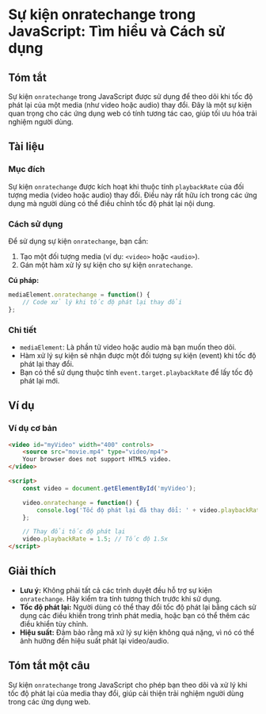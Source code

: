 <!--
Meta Description: # Sự kiện onratechange trong JavaScript: Tìm hiểu và Cách sử dụng ## Tóm tắt Sự kiện `onratechange` trong JavaScript được sử dụng để theo dõi khi tốc ...
Meta Keywords: video, kiện, phát, tốc, lại
-->

# Sự kiện onratechange trong JavaScript: Tìm hiểu và Cách sử dụng

## Tóm tắt
Sự kiện `onratechange` trong JavaScript được sử dụng để theo dõi khi tốc độ phát lại của một media (như video hoặc audio) thay đổi. Đây là một sự kiện quan trọng cho các ứng dụng web có tính tương tác cao, giúp tối ưu hóa trải nghiệm người dùng.

## Tài liệu
### Mục đích
Sự kiện `onratechange` được kích hoạt khi thuộc tính `playbackRate` của đối tượng media (video hoặc audio) thay đổi. Điều này rất hữu ích trong các ứng dụng mà người dùng có thể điều chỉnh tốc độ phát lại nội dung.

### Cách sử dụng
Để sử dụng sự kiện `onratechange`, bạn cần:
1. Tạo một đối tượng media (ví dụ: `<video>` hoặc `<audio>`).
2. Gán một hàm xử lý sự kiện cho sự kiện `onratechange`.

**Cú pháp:**
```javascript
mediaElement.onratechange = function() {
    // Code xử lý khi tốc độ phát lại thay đổi
};
```

### Chi tiết
- `mediaElement`: Là phần tử video hoặc audio mà bạn muốn theo dõi.
- Hàm xử lý sự kiện sẽ nhận được một đối tượng sự kiện (event) khi tốc độ phát lại thay đổi.
- Bạn có thể sử dụng thuộc tính `event.target.playbackRate` để lấy tốc độ phát lại mới.

## Ví dụ
### Ví dụ cơ bản
```html
<video id="myVideo" width="400" controls>
    <source src="movie.mp4" type="video/mp4">
    Your browser does not support HTML5 video.
</video>

<script>
    const video = document.getElementById('myVideo');

    video.onratechange = function() {
        console.log('Tốc độ phát lại đã thay đổi: ' + video.playbackRate);
    };

    // Thay đổi tốc độ phát lại
    video.playbackRate = 1.5; // Tốc độ 1.5x
</script>
```

## Giải thích
- **Lưu ý:** Không phải tất cả các trình duyệt đều hỗ trợ sự kiện `onratechange`. Hãy kiểm tra tính tương thích trước khi sử dụng.
- **Tốc độ phát lại:** Người dùng có thể thay đổi tốc độ phát lại bằng cách sử dụng các điều khiển trong trình phát media, hoặc bạn có thể thêm các điều khiển tùy chỉnh.
- **Hiệu suất:** Đảm bảo rằng mã xử lý sự kiện không quá nặng, vì nó có thể ảnh hưởng đến hiệu suất phát lại video/audio.

## Tóm tắt một câu
Sự kiện `onratechange` trong JavaScript cho phép bạn theo dõi và xử lý khi tốc độ phát lại của media thay đổi, giúp cải thiện trải nghiệm người dùng trong các ứng dụng web.